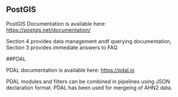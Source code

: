 
## PostGIS


 PostGIS Documentation is available here:
https://postgis.net/documentation/

Section 4 provides data management andf querying documentation, Section 3 provides immediate answers to FAQ


##PDAL

PDAL documentation is available here:
https://pdal.io

PDAL modules and filters can be combined in pipelines using JSON declaration format. PDAL has been used for mergeing of AHN2 data.
